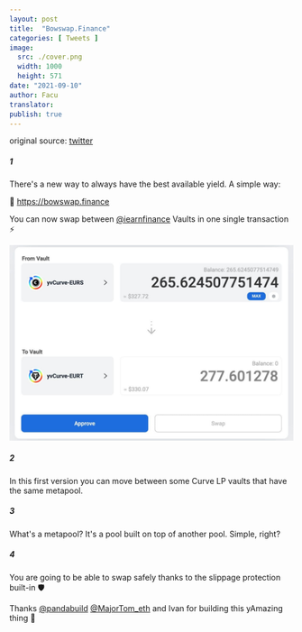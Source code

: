 ```yaml
---
layout: post
title:  "Bowswap.Finance"
categories: [ Tweets ]
image:
  src: ./cover.png
  width: 1000
  height: 571
date: "2021-09-10"
author: Facu
translator:
publish: true
---
```


original source: [twitter](https://twitter.com/fameal/status/1424857239505018880)

##### 1

There's a new way to always have the best available yield. A simple way:

🏹 https://bowswap.finance

You can now swap between [@iearnfinance](https://twitter.com/iearnfinance) Vaults in one single transaction ⚡️

![](image1.jpg?w=1280&h=881)

##### 2

In this first version you can move between some Curve LP vaults that have the same metapool.

##### 3

What's a metapool? It's a pool built on top of another pool. Simple, right?

##### 4

You are going to be able to swap safely thanks to the slippage protection built-in 🛡️

Thanks [@pandabuild](https://twitter.com/pandabuild) [@MajorTom_eth](https://twitter.com/MajorTom_eth) and Ivan for building this yAmazing thing 🚀
